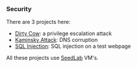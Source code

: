### Security

There are 3 projects here:

- [Dirty Cow](/dirty-cow-attack): a privilege escalation attack
- [Kaminsky Attack](/kaminsky-attack): DNS corruption
- [SQL Injection](/sql-injection): SQL injection on a test webpage

All these projects use [SeedLab](https://seedsecuritylabs.org/) VM's.
